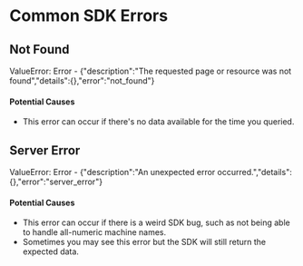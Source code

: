 # Common SDK Errors

## Not Found
ValueError: Error - {"description":"The requested page or resource was not found","details":{},"error":"not_found"}

#### Potential Causes
- This error can occur if there's no data available for the time you queried.


## Server Error
ValueError: Error - {"description":"An unexpected error occurred.","details":{},"error":"server_error"}

#### Potential Causes
- This error can occur if there is a weird SDK bug, such as not being able to handle all-numeric machine names. 
- Sometimes you may see this error but the SDK will still return the expected data.
